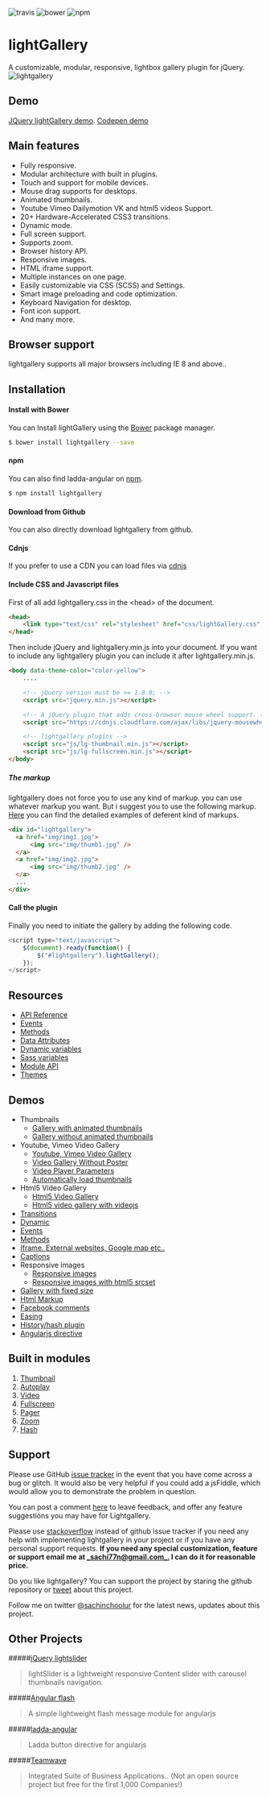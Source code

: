 ![travis](https://travis-ci.org/sachinchoolur/lightGallery.svg?branch=master)
![bower](https://img.shields.io/bower/v/lightgallery.svg)
![npm](https://img.shields.io/npm/v/lightgallery.svg)

# lightGallery

A customizable, modular, responsive, lightbox gallery plugin for jQuery.
![lightgallery](https://raw.githubusercontent.com/sachinchoolur/lightGallery/master/lib/lg.png)

## Demo

[JQuery lightGallery demo](http://sachinchoolur.github.io/lightGallery/). [Codepen demo](http://codepen.io/sachinchoolur/details/QjLNMM/)

## Main features

-   Fully responsive.
-   Modular architecture with built in plugins.
-   Touch and support for mobile devices.
-   Mouse drag supports for desktops.
-   Animated thumbnails.
-   Youtube Vimeo Dailymotion VK and html5 videos Support.
-   20+ Hardware-Accelerated CSS3 transitions.
-   Dynamic mode.
-   Full screen support.
-   Supports zoom.
-   Browser history API.
-   Responsive images.
-   HTML iframe support.
-   Multiple instances on one page.
-   Easily customizable via CSS (SCSS) and Settings.
-   Smart image preloading and code optimization.
-   Keyboard Navigation for desktop.
-   Font icon support.
-   And many more.

## Browser support

lightgallery supports all major browsers including IE 8 and above..

## Installation

#### Install with Bower

You can Install lightGallery using the [Bower](http://bower.io) package manager.

```sh
$ bower install lightgallery --save
```

#### npm

You can also find ladda-angular on [npm](http://npmjs.org).

```sh
$ npm install lightgallery
```

#### Download from Github

You can also directly download lightgallery from github.

#### Cdnjs

If you prefer to use a CDN you can load files via [cdnjs](https://cdnjs.com/libraries/lightgallery)

#### Include CSS and Javascript files

First of all add lightgallery.css in the &lt;head> of the document.

```html
<head>
    <link type="text/css" rel="stylesheet" href="css/lightGallery.css" />
</head>
```

Then include jQuery and lightgallery.min.js into your document.
If you want to include any lightgallery plugin you can include it after lightgallery.min.js.

```html
<body data-theme-color="color-yellow">
    ....

    <!-- jQuery version must be >= 1.8.0; -->
    <script src="jquery.min.js"></script>

    <!-- A jQuery plugin that adds cross-browser mouse wheel support. (Optional) -->
    <script src="https://cdnjs.cloudflare.com/ajax/libs/jquery-mousewheel/3.1.13/jquery.mousewheel.min.js"></script>

    <!-- lightgallery plugins -->
    <script src="js/lg-thumbnail.min.js"></script>
    <script src="js/lg-fullscreen.min.js"></script>
</body>
```

##### The markup

lightgallery does not force you to use any kind of markup. you can use whatever markup you want. But i suggest you to use the following markup. [Here](http://sachinchoolur.github.io/lightGallery/demos/html-markup.html) you can find the detailed examples of deferent kind of markups.

```html
<div id="lightgallery">
  <a href="img/img1.jpg">
      <img src="img/thumb1.jpg" />
  </a>
  <a href="img/img2.jpg">
      <img src="img/thumb2.jpg" />
  </a>
  ...
</div>
```

#### Call the plugin

Finally you need to initiate the gallery by adding the following code.

```javascript
<script type="text/javascript">
    $(document).ready(function() {
        $("#lightgallery").lightGallery();
    });
</script>
```

## Resources

-   [API Reference](http://sachinchoolur.github.io/lightGallery/docs/api.html)
-   [Events](http://sachinchoolur.github.io/lightGallery/docs/api.html#events)
-   [Methods](http://sachinchoolur.github.io/lightGallery/docs/api.html#methods)
-   [Data Attributes](http://sachinchoolur.github.io/lightGallery/docs/api.html#attributes)
-   [Dynamic variables](http://sachinchoolur.github.io/lightGallery/docs/api.html#dynamic)
-   [Sass variables](http://sachinchoolur.github.io/lightGallery/docs/api.html#sass)
-   [Module API](http://sachinchoolur.github.io/lightGallery/docs/plugin-api.html)
-   [Themes](http://sachinchoolur.github.io/lightGallery/themes/)

## Demos

-   Thumbnails
    -   [Gallery with animated thumbnails](http://sachinchoolur.github.io/lightGallery/demos/)
    -   [Gallery without animated thumbnails](http://sachinchoolur.github.io/lightGallery/demos/#normal-thumb)
-   Youtube, Vimeo Video Gallery
    -   [Youtube, Vimeo Video Gallery](http://sachinchoolur.github.io/lightGallery/demos/videos.html)
    -   [Video Gallery Without Poster](http://sachinchoolur.github.io/lightGallery/demos/videos.html#video-without-poster)
    -   [Video Player Parameters](http://sachinchoolur.github.io/lightGallery/demos/videos.html#video-player-param)
    -   [Automatically load thumbnails](http://sachinchoolur.github.io/lightGallery/demos/videos.html#auto-thumb)
-   Html5 Video Gallery
    -   [Html5 Video Gallery](http://sachinchoolur.github.io/lightGallery/demos/html5-videos.html)
    -   [Html5 video gallery with videojs](http://sachinchoolur.github.io/lightGallery/demos/html5-videos.html#video-without-poster)
-   [Transitions](http://sachinchoolur.github.io/lightGallery/demos/transitions.html)
-   [Dynamic](http://sachinchoolur.github.io/lightGallery/demos/dynamic.html)
-   [Events](http://sachinchoolur.github.io/lightGallery/demos/events.html)
-   [Methods](http://sachinchoolur.github.io/lightGallery/demos/methods.html)
-   [Iframe. External websites, Google map etc..](http://sachinchoolur.github.io/lightGallery/demos/iframe.html)
-   [Captions](http://sachinchoolur.github.io/lightGallery/demos/captions.html)
-   Responsive images
    -   [Responsive images](http://sachinchoolur.github.io/lightGallery/demos/responsive.html)
    -   [Responsive images with html5 srcset](http://sachinchoolur.github.io/lightGallery/demos/responsive.html#srcset-demo)
-   [Gallery with fixed size](http://sachinchoolur.github.io/lightGallery/demos/fixed-size.html)
-   [Html Markup](http://sachinchoolur.github.io/lightGallery/demos/html-markup.html)
-   [Facebook comments](http://sachinchoolur.github.io/lightGallery/demos/comment-box.html)
-   [Easing](http://sachinchoolur.github.io/lightGallery/demos/easing.html)
-   [History/hash plugin](http://sachinchoolur.github.io/lightGallery/demos/hash.html)
-   [Angularjs directive](http://sachinchoolur.github.io/lightGallery/demos/angularjs.html)

## Built in modules

1.  [Thumbnail](http://sachinchoolur.github.io/lightGallery/docs/api.html#lg-thumbnial)
2.  [Autoplay](http://sachinchoolur.github.io/lightGallery/docs/api.html#lg-autoplay)
3.  [Video](http://sachinchoolur.github.io/lightGallery/docs/api.html#lg-video)
4.  [Fullscreen](http://sachinchoolur.github.io/lightGallery/docs/api.html#lg-fullscreen)
5.  [Pager](http://sachinchoolur.github.io/lightGallery/docs/api.html#lg-pager)
6.  [Zoom](http://sachinchoolur.github.io/lightGallery/docs/api.html#lg-zoom)
7.  [Hash](http://sachinchoolur.github.io/lightGallery/docs/api.html#lg-hash)

## Support

Please use GitHub [issue tracker](https://github.com/sachinchoolur/lightGallery/issues/new) in the event that you have come across a bug or glitch. It would also be very helpful if you could add a jsFiddle, which would allow you to demonstrate the problem in question.

You can post a comment [here](http://sachinchoolur.github.io/lightGallery/#comments) to leave feedback, and offer any feature suggestions you may have for Lightgallery.

Please use [stackoverflow](https://stackoverflow.com/search?q=lightgallery) instead of github issue tracker if you need any help with implementing lightgallery in your project or if you have any personal support requests. **If you need any special customization, feature or support email me at [\_sachi77n@gmail.com\_.](mailto:_sachi77n@gmail.com_.) I can do it for reasonable price.**

Do you like lightgallery? You can support the project by staring the github repository or [tweet](https://twitter.com/intent/tweet?original_referer=https%3A%2F%2Fabout.twitter.com%2Fresources%2Fbuttons&ref_src=twsrc%5Etfw&text=lightGallery%20-%20The%20complete%20%23jQuery%20lightbox%20gallery%20plugin.%20%23javascript&tw_p=tweetbutton&url=http%3A%2F%2Fsachinchoolur.github.io%2FlightGallery%2F) about this project.

Follow me on twitter [@sachinchoolur](https://twitter.com/SachinNeravath) for the latest news, updates about this project.

## Other Projects

\#####[jQuery lightslider](https://github.com/sachinchoolur/lightslider)

> lightSlider is a lightweight responsive Content slider with carousel thumbnails navigation.

\#####[Angular flash](https://github.com/sachinchoolur/angular-flash)

> A simple lightweight flash message module for angularjs

\#####[ladda-angular](https://github.com/sachinchoolur/ladda-angular)

> Ladda button directive for angularjs

\#####[Teamwave](http://www.teamwave.com/?kid=676V2)

> Integrated Suite of Business Applications.. (Not an open source project but free for the first 1,000 Companies!)
